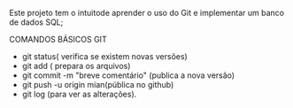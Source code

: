 Este projeto tem o intuitode aprender o uso do Git e implementar um banco de dados SQL;


COMANDOS BÁSICOS GIT
- git status( verifica se existem novas versões)
- git add ( prepara os arquivos)
- git commit -m "breve comentário" (publica a nova versão)
- git push -u origin mian(pública no github)
- git log (para ver as alterações).


